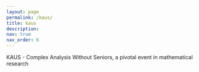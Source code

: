 ```yaml
---
layout: page
permalink: /kaus/
title: kaus
description: 
nav: true
nav_order: 6
---
```


KAUS - Complex Analysis Without Seniors, a pivotal event in mathematical research 
